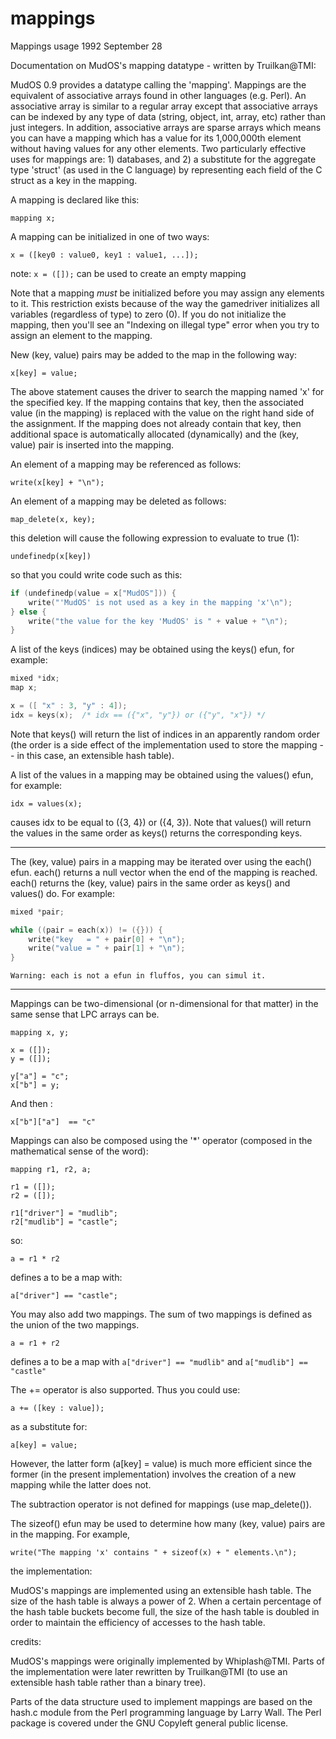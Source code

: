 # mappings

Mappings usage 1992 September 28

Documentation on MudOS's mapping datatype - written by Truilkan@TMI:

MudOS 0.9 provides a datatype calling the 'mapping'. Mappings are
the equivalent of associative arrays found in other languages (e.g. Perl).
An associative array is similar to a regular array except that associative
arrays can be indexed by any type of data (string, object, int, array, etc)
rather than just integers. In addition, associative arrays are sparse arrays
which means you can have a mapping which has a value for its 1,000,000th
element without having values for any other elements. Two particularly
effective uses for mappings are: 1) databases, and 2) a substitute for the
aggregate type 'struct' (as used in the C language) by representing each
field of the C struct as a key in the mapping.

A mapping is declared like this:

    mapping x;

A mapping can be initialized in one of two ways:

    x = ([key0 : value0, key1 : value1, ...]);

note: `x = ([]);` can be used to create an empty mapping

Note that a mapping _must_ be initialized before you may assign any elements
to it. This restriction exists because of the way the gamedriver
initializes all variables (regardless of type) to zero (0). If you do not
initialize the mapping, then you'll see an "Indexing on illegal type" error
when you try to assign an element to the mapping.

New (key, value) pairs may be added to the map in the following way:

    x[key] = value;

The above statement causes the driver to search the mapping named 'x' for the
specified key. If the mapping contains that key, then the associated value
(in the mapping) is replaced with the value on the right hand side of the
assignment. If the mapping does not already contain that key, then
additional space is automatically allocated (dynamically) and the
(key, value) pair is inserted into the mapping.

An element of a mapping may be referenced as follows:

    write(x[key] + "\n");

An element of a mapping may be deleted as follows:

    map_delete(x, key);

this deletion will cause the following expression to evaluate to true (1):

    undefinedp(x[key])

so that you could write code such as this:

```c
if (undefinedp(value = x["MudOS"])) {
    write("'MudOS' is not used as a key in the mapping 'x'\n");
} else {
    write("the value for the key 'MudOS' is " + value + "\n");
}
```

A list of the keys (indices) may be obtained using the keys() efun, for
example:

```c
mixed *idx;
map x;

x = ([ "x" : 3, "y" : 4]);
idx = keys(x);  /* idx == ({"x", "y"}) or ({"y", "x"}) */
```

Note that keys() will return the list of indices in an apparently random
order (the order is a side effect of the implementation used to store
the mapping -- in this case, an extensible hash table).

A list of the values in a mapping may be obtained using the values()
efun, for example:

    idx = values(x);

causes idx to be equal to ({3, 4}) or ({4, 3}). Note that values() will
return the values in the same order as keys() returns the corresponding
keys.

---
The (key, value) pairs in a mapping may be iterated over using the each()
efun. each() returns a null vector when the end of the mapping is reached.
each() returns the (key, value) pairs in the same order as keys() and values()
do. For example:

```c
mixed *pair;

while ((pair = each(x)) != ({})) {
    write("key   = " + pair[0] + "\n");
    write("value = " + pair[1] + "\n");
}
```

`Warning: each is not a efun in fluffos, you can simul it.`

---

Mappings can be two-dimensional (or n-dimensional for that matter) in the same
sense that LPC arrays can be.

    mapping x, y;

    x = ([]);
    y = ([]);

    y["a"] = "c";
    x["b"] = y;

And then :

    x["b"]["a"]  == "c"

Mappings can also be composed using the '*' operator (composed in the
mathematical sense of the word):

    mapping r1, r2, a;

    r1 = ([]);
    r2 = ([]);

    r1["driver"] = "mudlib";
    r2["mudlib"] = "castle";

so:

    a = r1 * r2

defines a to be a map with:

    a["driver"] == "castle";

You may also add two mappings. The sum of two mappings is defined
as the union of the two mappings.

    a = r1 + r2

defines a to be a map with `a["driver"] == "mudlib"` and `a["mudlib"] == "castle"`

The += operator is also supported. Thus you could use:

    a += ([key : value]);

as a substitute for:

    a[key] = value;

However, the latter form (a[key] = value) is much more efficient since
the former (in the present implementation) involves the creation of a new
mapping while the latter does not.

The subtraction operator is not defined for mappings (use map_delete()).

The sizeof() efun may be used to determine how many (key, value) pairs
are in the mapping. For example,

    write("The mapping 'x' contains " + sizeof(x) + " elements.\n");

the implementation:

MudOS's mappings are implemented using an extensible hash table. The
size of the hash table is always a power of 2. When a certain percentage
of the hash table buckets become full, the size of the hash table is
doubled in order to maintain the efficiency of accesses to the hash
table.

credits:

MudOS's mappings were originally implemented by Whiplash@TMI. Parts of
the implementation were later rewritten by Truilkan@TMI (to use an
extensible hash table rather than a binary tree).

Parts of the data structure used to implement mappings are based on
the hash.c module from the Perl programming language by Larry Wall.
The Perl package is covered under the GNU Copyleft general public license.
